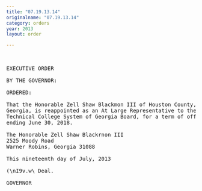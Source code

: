 ```yaml
---
title: "07.19.13.14"
originalname: "07.19.13.14"
category: orders
year: 2013
layout: order

---
```

<pre>
 

EXECUTIVE ORDER

BY THE GOVERNOR:

ORDERED:

That the Honorable Zell Shaw Blackmon III of Houston County,
Georgia, is reappointed as an At Large Representative to the
Technical College System of Georgia Board, for a term of office
ending June 30, 2018.

The Honorable Zell Shaw Blackrnon III
2525 Moody Road
Warner Robins, Georgia 31088

This nineteenth day of July, 2013

(\nI9v.w\ Deal.

GOVERNOR

</pre>
